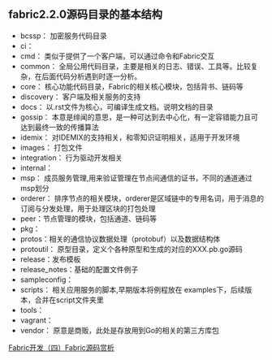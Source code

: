 

## fabric2.2.0源码目录的基本结构     
* bcssp： 加密服务代码目录
* ci：
* cmd： 类似于提供了一个客户端，可以通过命令和Fabric交互
* common： 全局公用代码目录，主要是相关的日志、错误、工具等。比较复杂，在后面代码分析遇到时逐一分析。
* core： 核心功能代码目录，Fabric的相关核心模块，包括背书、链码等
* discovery： 客户端及相关服务的支持
* docs： 以.rst文件为核心，可编译生成文档。说明文档的目录
* gossip： 本意是绯闻的意思，是一种可达到去中心化，有一定容错能力且可达到最终一致的传播算法
* idemix： 对IDEMIX的支持相关，和零知识证明相关，适用于开发环境
* images： 打包文件
* integration： 行为驱动开发相关
* internal：
* msp： 成员服务管理,用来验证管理在节点间通信的证书，不同的通道通过msp划分
* orderer： 排序节点的相关模块，orderer是区域链中的专用名词，用于消息的订阅与分发处理，用于处理区块的打包处理
* peer：节点管理的模块，包括通道、链码等
* pkg：
* protos：相关的通信协议数据处理（protobuf）以及数据结构体
* protoutil： 原型目录，定义个各种原型和生成的对应的XXX.pb.go源码
* release：发布模板
* release_notes：基础的配置文件例子
* sampleconfig：
* scripts： 相关应用服务的脚本,早期版本将例程放在 examples下，后续版本，合并在script文件夹里
* tools：
* vagrant：
* vendor： 原意是商贩，此处是存放用到Go的相关的第三方库包

  
[Fabric开发（四）Fabric源码赏析](https://blog.csdn.net/jambeau/article/details/107687446)
